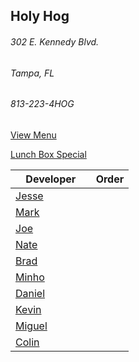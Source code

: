 
## Holy Hog
###### 302 E. Kennedy Blvd.
###### Tampa, FL
###### 813-223-4HOG

[View Menu](http://www.holyhogbbq.com/southern-bbq/)

[Lunch Box Special](http://www.holyhogbbq.com/bbq-lunch-box-special/)

Developer     | Order
--------------|---------------------
[Jesse](https://github.com/jessecurry)              | 
[Mark](http://github.com/mark-smithtb)              | 
[Joe](https://github.com/Montchat)                  | 
[Nate](https://github.com/thunemn)                  | 
[Brad](https://github.com/bself)                    | 
[Minho](https://github.com/minhochoi)               | 
[Daniel](https://github.come/dtartaglia)            | 
[Kevin]()                                           | 
[Miguel](https://github.com/MiguelBrito1086)        | 
[Colin](https://github.com/ColinFendrick)           | 
